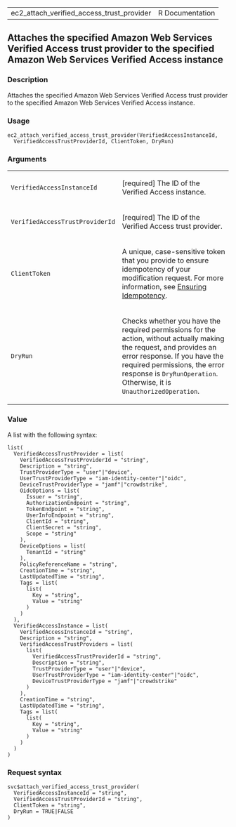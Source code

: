 <table style="width: 100%;">
<tbody>
<tr class="odd">
<td>ec2_attach_verified_access_trust_provider</td>
<td style="text-align: right;">R Documentation</td>
</tr>
</tbody>
</table>

## Attaches the specified Amazon Web Services Verified Access trust provider to the specified Amazon Web Services Verified Access instance

### Description

Attaches the specified Amazon Web Services Verified Access trust
provider to the specified Amazon Web Services Verified Access instance.

### Usage

    ec2_attach_verified_access_trust_provider(VerifiedAccessInstanceId,
      VerifiedAccessTrustProviderId, ClientToken, DryRun)

### Arguments

<table>
<colgroup>
<col style="width: 35%" />
<col style="width: 65%" />
</colgroup>
<tbody>
<tr class="odd">
<td><code
id="ec2_attach_verified_access_trust_provider_:_VerifiedAccessInstanceId">VerifiedAccessInstanceId</code></td>
<td><p>[required] The ID of the Verified Access instance.</p></td>
</tr>
<tr class="even">
<td><code
id="ec2_attach_verified_access_trust_provider_:_VerifiedAccessTrustProviderId">VerifiedAccessTrustProviderId</code></td>
<td><p>[required] The ID of the Verified Access trust provider.</p></td>
</tr>
<tr class="odd">
<td><code
id="ec2_attach_verified_access_trust_provider_:_ClientToken">ClientToken</code></td>
<td><p>A unique, case-sensitive token that you provide to ensure
idempotency of your modification request. For more information, see <a
href="https://docs.aws.amazon.com/AWSEC2/latest/APIReference/Run_Instance_Idempotency.html">Ensuring
Idempotency</a>.</p></td>
</tr>
<tr class="even">
<td><code
id="ec2_attach_verified_access_trust_provider_:_DryRun">DryRun</code></td>
<td><p>Checks whether you have the required permissions for the action,
without actually making the request, and provides an error response. If
you have the required permissions, the error response is
<code>DryRunOperation</code>. Otherwise, it is
<code>UnauthorizedOperation</code>.</p></td>
</tr>
</tbody>
</table>

### Value

A list with the following syntax:

    list(
      VerifiedAccessTrustProvider = list(
        VerifiedAccessTrustProviderId = "string",
        Description = "string",
        TrustProviderType = "user"|"device",
        UserTrustProviderType = "iam-identity-center"|"oidc",
        DeviceTrustProviderType = "jamf"|"crowdstrike",
        OidcOptions = list(
          Issuer = "string",
          AuthorizationEndpoint = "string",
          TokenEndpoint = "string",
          UserInfoEndpoint = "string",
          ClientId = "string",
          ClientSecret = "string",
          Scope = "string"
        ),
        DeviceOptions = list(
          TenantId = "string"
        ),
        PolicyReferenceName = "string",
        CreationTime = "string",
        LastUpdatedTime = "string",
        Tags = list(
          list(
            Key = "string",
            Value = "string"
          )
        )
      ),
      VerifiedAccessInstance = list(
        VerifiedAccessInstanceId = "string",
        Description = "string",
        VerifiedAccessTrustProviders = list(
          list(
            VerifiedAccessTrustProviderId = "string",
            Description = "string",
            TrustProviderType = "user"|"device",
            UserTrustProviderType = "iam-identity-center"|"oidc",
            DeviceTrustProviderType = "jamf"|"crowdstrike"
          )
        ),
        CreationTime = "string",
        LastUpdatedTime = "string",
        Tags = list(
          list(
            Key = "string",
            Value = "string"
          )
        )
      )
    )

### Request syntax

    svc$attach_verified_access_trust_provider(
      VerifiedAccessInstanceId = "string",
      VerifiedAccessTrustProviderId = "string",
      ClientToken = "string",
      DryRun = TRUE|FALSE
    )
